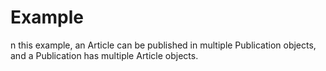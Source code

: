 # Example
n this example, an Article can be published in multiple Publication objects, and a Publication has multiple Article objects.
